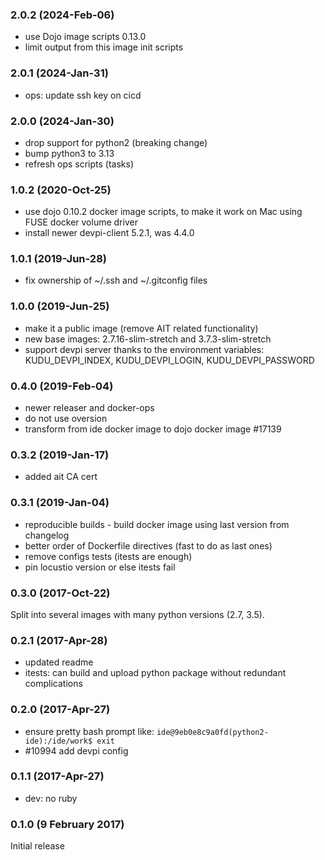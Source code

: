 ### 2.0.2 (2024-Feb-06)

* use Dojo image scripts 0.13.0
* limit output from this image init scripts

### 2.0.1 (2024-Jan-31)

* ops: update ssh key on cicd

### 2.0.0 (2024-Jan-30)

* drop support for python2 (breaking change)
* bump python3 to 3.13
* refresh ops scripts (tasks)

### 1.0.2 (2020-Oct-25)

* use dojo 0.10.2 docker image scripts, to make it work on Mac using FUSE docker volume driver
* install newer devpi-client 5.2.1, was 4.4.0

### 1.0.1 (2019-Jun-28)

* fix ownership of ~/.ssh and ~/.gitconfig files

### 1.0.0 (2019-Jun-25)

* make it a public image (remove AIT related functionality)
* new base images: 2.7.16-slim-stretch and 3.7.3-slim-stretch
* support devpi server thanks to the environment variables:
  KUDU_DEVPI_INDEX, KUDU_DEVPI_LOGIN, KUDU_DEVPI_PASSWORD

### 0.4.0 (2019-Feb-04)

* newer releaser and docker-ops
* do not use oversion
* transform from ide docker image to dojo docker image #17139

### 0.3.2 (2019-Jan-17)

* added ait CA cert

### 0.3.1 (2019-Jan-04)

* reproducible builds - build docker image using last version from changelog
* better order of Dockerfile directives (fast to do as last ones)
* remove configs tests (itests are enough)
* pin locustio version or else itests fail

### 0.3.0 (2017-Oct-22)

Split into several images with many python versions (2.7, 3.5).

### 0.2.1 (2017-Apr-28)

* updated readme
* itests: can build and upload python package without redundant complications

### 0.2.0 (2017-Apr-27)

* ensure pretty bash prompt like:
 `ide@9eb0e8c9a0fd(python2-ide):/ide/work$ exit`
* \#10994 add devpi config

### 0.1.1 (2017-Apr-27)

* dev: no ruby

### 0.1.0 (9 February 2017)

Initial release
